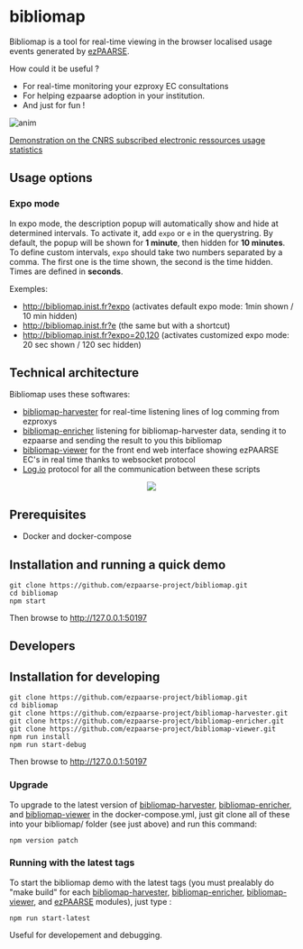 # bibliomap

Bibliomap is a tool for real-time viewing in the browser localised usage events generated by [ezPAARSE](https://github.com/ezpaarse-project/ezpaarse).

How could it be useful ?
  * For real-time monitoring your ezproxy EC consultations 
  * For helping ezpaarse adoption in your institution.
  * And just for fun !

![anim](https://cloud.githubusercontent.com/assets/328244/19802257/11855392-9d03-11e6-9338-e35893ecddfc.gif)

[Demonstration on the CNRS subscribed electronic ressources usage statistics](http://bibliomap.inist.fr/)

## Usage options

### Expo mode

In expo mode, the description popup will automatically show and hide at determined intervals. To activate it, add `expo` or `e` in the querystring. By default, the popup will be shown for **1 minute**, then hidden for **10 minutes**. To define custom intervals, `expo` should take two numbers separated by a comma. The first one is the time shown, the second is the time hidden. Times are defined in **seconds**.

Exemples:
  - http://bibliomap.inist.fr?expo (activates default expo mode: 1min shown / 10 min hidden)
  - http://bibliomap.inist.fr?e (the same but with a shortcut)  
  - http://bibliomap.inist.fr?expo=20,120 (activates customized expo mode: 20 sec shown / 120 sec hidden)  

## Technical architecture

Bibliomap uses these softwares:
  * [bibliomap-harvester](https://github.com/ezpaarse-project/bibliomap-harvester) for real-time listening lines of log comming from ezproxys
  * [bibliomap-enricher](https://github.com/ezpaarse-project/bibliomap-enricher) listening for bibliomap-harvester data, sending it to ezpaarse and sending the result to you this bibliomap
  * [bibliomap-viewer](https://github.com/ezpaarse-project/bibliomap-viewer) for the front end web interface showing ezPAARSE EC's in real time thanks to websocket protocol
  * [Log.io](http://logio.org/) protocol for all the communication between these scripts

<p align="center">
<img src="https://docs.google.com/drawings/d/1bkxEEBL1kLzH76dkIYFzspYHOVajDjQHCijU3mxJLnM/pub?w=694&h=519" />
</p>

## Prerequisites

  * Docker and docker-compose

## Installation and running a quick demo

```
git clone https://github.com/ezpaarse-project/bibliomap.git
cd bibliomap
npm start
```

Then browse to http://127.0.0.1:50197

## Developers

## Installation for developing

```
git clone https://github.com/ezpaarse-project/bibliomap.git
cd bibliomap
git clone https://github.com/ezpaarse-project/bibliomap-harvester.git
git clone https://github.com/ezpaarse-project/bibliomap-enricher.git
git clone https://github.com/ezpaarse-project/bibliomap-viewer.git
npm run install
npm run start-debug
```

Then browse to http://127.0.0.1:50197


### Upgrade

To upgrade to the latest version of [bibliomap-harvester](https://github.com/ezpaarse-project/bibliomap-harvester), [bibliomap-enricher](https://github.com/ezpaarse-project/bibliomap-enricher), and [bibliomap-viewer](https://github.com/ezpaarse-project/bibliomap-viewer) in the docker-compose.yml, just git clone all of these into your bibliomap/ folder (see just above) and run this command:

```
npm version patch
```

### Running with the latest tags

To start the bibliomap demo with the latest tags (you must prealably do "make build" for each [bibliomap-harvester](https://github.com/ezpaarse-project/bibliomap-harvester), [bibliomap-enricher](https://github.com/ezpaarse-project/bibliomap-enricher), [bibliomap-viewer](https://github.com/ezpaarse-project/bibliomap-viewer), and [ezPAARSE](https://github.com/ezpaarse-project/ezpaarse) modules), just type :
```
npm run start-latest
```

Useful for developement and debugging.
